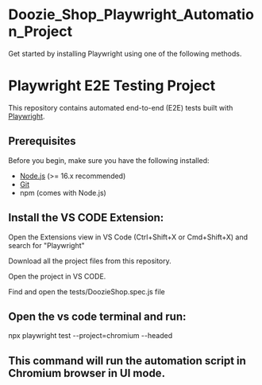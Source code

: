 # Doozie_Shop_Playwright_Automation_Project

Get started by installing Playwright using one of the following methods.


# Playwright E2E Testing Project

This repository contains automated end-to-end (E2E) tests built with [Playwright](https://playwright.dev/).  

## Prerequisites

Before you begin, make sure you have the following installed:

- [Node.js](https://nodejs.org/) (>= 16.x recommended)
- [Git](https://git-scm.com/)
- npm (comes with Node.js)


## Install the VS CODE Extension: 
Open the Extensions view in VS Code (Ctrl+Shift+X or Cmd+Shift+X) and search for "Playwright"

Download all the project files from this repository.

Open the project in VS CODE.

Find and open the tests/DoozieShop.spec.js file

## Open the vs code terminal and run:
npx playwright test --project=chromium --headed

## This command will run the automation script in Chromium browser in UI mode.










